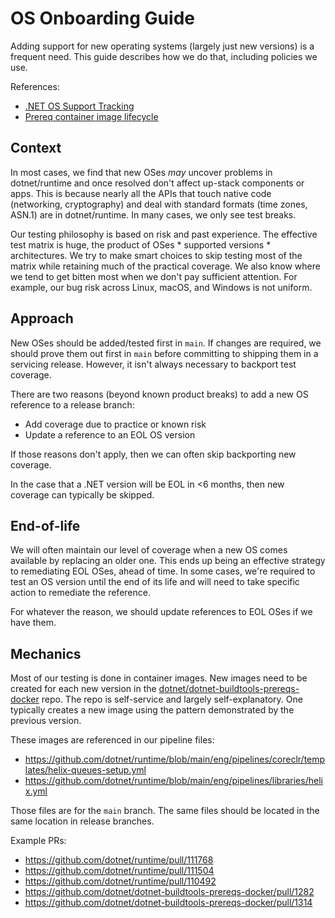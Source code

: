 # OS Onboarding Guide

Adding support for new operating systems (largely just new versions) is a frequent need. This guide describes how we do that, including policies we use.

References:

- [.NET OS Support Tracking](https://github.com/dotnet/core/issues/9638)
- [Prereq container image lifecycle](https://github.com/dotnet/dotnet-buildtools-prereqs-docker/blob/main/lifecycle.md)

## Context

In most cases, we find that new OSes _may_  uncover problems in dotnet/runtime and once resolved don't affect up-stack components or apps. This is because nearly all the APIs that touch native code (networking, cryptography) and deal with standard formats (time zones, ASN.1) are in dotnet/runtime. In many cases, we only see test breaks.

Our testing philosophy is based on risk and past experience. The effective test matrix is huge, the product of OSes \* supported versions \* architectures.  We try to make smart choices to skip testing most of the matrix while retaining much of the practical coverage. We also know where we tend to get bitten most when we don't pay sufficient attention. For example, our bug risk across Linux, macOS, and Windows is not uniform.

## Approach

New OSes should be added/tested first in `main`. If changes are required, we should prove them out first in `main` before committing to shipping them in a servicing release. However, it isn't always necessary to backport test coverage.

There are two reasons (beyond known product breaks) to add a new OS reference to a release branch:

- Add coverage due to practice or known risk
- Update a reference to an EOL OS version

If those reasons don't apply, then we can often skip backporting new coverage.

In the case that a .NET version will be EOL in <6 months, then new coverage can typically be skipped.

## End-of-life

We will often  maintain our level of coverage when a new OS comes available by replacing an older one. This ends up being an effective strategy to remediating EOL OSes, ahead of time.
In some cases, we're required to test an OS version until the end of its life and will need to take specific action to remediate the reference.

For whatever the reason, we should update references to EOL OSes if we have them.

## Mechanics

Most of our testing is done in container images. New images need to be created for each new version in the [dotnet/dotnet-buildtools-prereqs-docker](https://github.com/dotnet/dotnet-buildtools-prereqs-docker) repo. The repo is self-service and largely self-explanatory. One typically creates a new image using the pattern demonstrated by the previous version.

These images are referenced in our pipeline files:

- https://github.com/dotnet/runtime/blob/main/eng/pipelines/coreclr/templates/helix-queues-setup.yml
- https://github.com/dotnet/runtime/blob/main/eng/pipelines/libraries/helix.yml

Those files are for the `main` branch. The same files should be located in the same location in release branches.

Example PRs:

- <https://github.com/dotnet/runtime/pull/111768>
- <https://github.com/dotnet/runtime/pull/111504>
- <https://github.com/dotnet/runtime/pull/110492>
- <https://github.com/dotnet/dotnet-buildtools-prereqs-docker/pull/1282>
- <https://github.com/dotnet/dotnet-buildtools-prereqs-docker/pull/1314>
